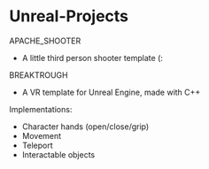 # Unreal-Projects

APACHE_SHOOTER
* A little third person shooter template (:

 
BREAKTROUGH
* A VR template for Unreal Engine, made with C++ 

Implementations:
* Character hands (open/close/grip)
* Movement
* Teleport
* Interactable objects
